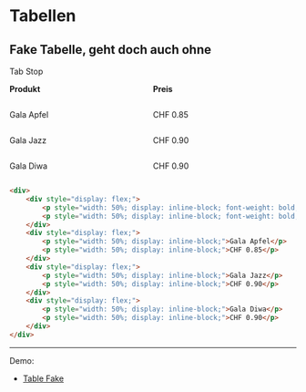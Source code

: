 # Tabellen
## Fake Tabelle, geht doch auch ohne

<div tabindex="0">Tab Stop</div>

<div>
	<div style="display: flex;">
		<p style="width: 50%; display: inline-block; font-weight: bold;">Produkt</p>
		<p style="width: 50%; display: inline-block; font-weight: bold;">Preis</p>
	</div>
	<div style="display: flex;">
		<p style="width: 50%; display: inline-block;">Gala Apfel</p>
		<p style="width: 50%; display: inline-block;">CHF 0.85</p>
	</div>
	<div style="display: flex;">
		<p style="width: 50%; display: inline-block;">Gala Jazz</p>
		<p style="width: 50%; display: inline-block;">CHF 0.90</p>
	</div>
	<div style="display: flex;">
		<p style="width: 50%; display: inline-block;">Gala Diwa</p>
		<p style="width: 50%; display: inline-block;">CHF 0.90</p>
	</div>
</div>

``` html
<div>
	<div style="display: flex;">
		<p style="width: 50%; display: inline-block; font-weight: bold;">Produkt</p>
		<p style="width: 50%; display: inline-block; font-weight: bold;">Preis</p>
	</div>
	<div style="display: flex;">
		<p style="width: 50%; display: inline-block;">Gala Apfel</p>
		<p style="width: 50%; display: inline-block;">CHF 0.85</p>
	</div>
	<div style="display: flex;">
		<p style="width: 50%; display: inline-block;">Gala Jazz</p>
		<p style="width: 50%; display: inline-block;">CHF 0.90</p>
	</div>
	<div style="display: flex;">
		<p style="width: 50%; display: inline-block;">Gala Diwa</p>
		<p style="width: 50%; display: inline-block;">CHF 0.90</p>
	</div>
</div>
```

--- 

Demo: 
- [Table Fake](/demo/table-fake)
